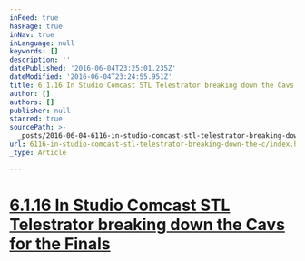 ```yaml
---
inFeed: true
hasPage: true
inNav: true
inLanguage: null
keywords: []
description: ''
datePublished: '2016-06-04T23:25:01.235Z'
dateModified: '2016-06-04T23:24:55.951Z'
title: 6.1.16 In Studio Comcast STL Telestrator breaking down the Cavs for the Finals
author: []
authors: []
publisher: null
starred: true
sourcePath: >-
  _posts/2016-06-04-6116-in-studio-comcast-stl-telestrator-breaking-down-the-c.md
url: 6116-in-studio-comcast-stl-telestrator-breaking-down-the-c/index.html
_type: Article

---
```

# [6.1.16 In Studio Comcast STL Telestrator breaking down the Cavs for the Finals][0]

[0]: https://www.youtube.com/watch?v=jmALzFgfhSE